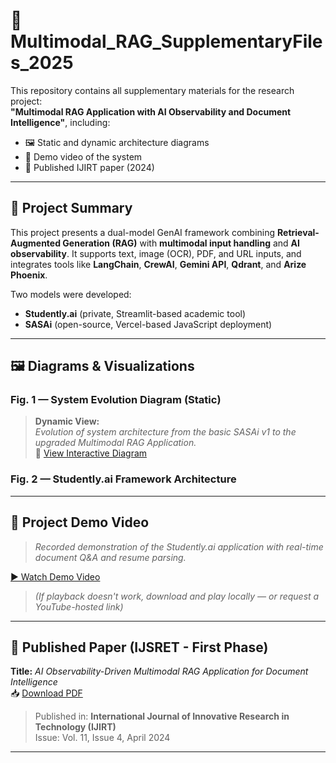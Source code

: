 # 📂 Multimodal_RAG_SupplementaryFiles_2025

This repository contains all supplementary materials for the research project:  
**"Multimodal RAG Application with AI Observability and Document Intelligence"**, including:
- 🖼️ Static and dynamic architecture diagrams
- 🎥 Demo video of the system
- 📄 Published IJIRT paper (2024)

---

## 📖 Project Summary

This project presents a dual-model GenAI framework combining **Retrieval-Augmented Generation (RAG)** with **multimodal input handling** and **AI observability**. It supports text, image (OCR), PDF, and URL inputs, and integrates tools like **LangChain**, **CrewAI**, **Gemini API**, **Qdrant**, and **Arize Phoenix**.

Two models were developed:
- **Studently.ai** (private, Streamlit-based academic tool)
- **SASAi** (open-source, Vercel-based JavaScript deployment)

---

## 🖼️ Diagrams & Visualizations

### Fig. 1 — System Evolution Diagram (Static)

> **Dynamic View:**  
> *Evolution of system architecture from the basic SASAi v1 to the upgraded Multimodal RAG Application.*  
> 🔗 [View Interactive Diagram](https://abs-14.github.io/Multimodal_RAG_SupplementaryFiles_2025/evolution_architecture.html)

### Fig. 2 — Studently.ai Framework Architecture

---

## 🎥 Project Demo Video

> *Recorded demonstration of the Studently.ai application with real-time document Q&A and resume parsing.*

[▶ Watch Demo Video](./media/Multimodal_RAG.mp4)

> *(If playback doesn't work, download and play locally — or request a YouTube-hosted link)*

---

## 📄 Published Paper (IJSRET - First Phase)

**Title:** *AI Observability-Driven Multimodal RAG Application for Document Intelligence*  
📥 [Download PDF](https://github.com/ABS-14/Multimodal_RAG_SupplementaryFiles_2025/blob/main/RAG_Multimodel_ResearchPaper_IJSRET.pdf)

> Published in: **International Journal of Innovative Research in Technology (IJIRT)**  
> Issue: Vol. 11, Issue 4, April 2024

---


